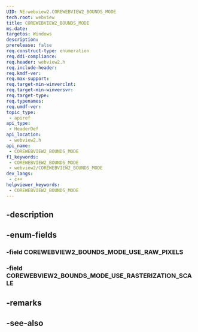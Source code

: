 ```yaml
---
UID: NE:webview2.COREWEBVIEW2_BOUNDS_MODE
tech.root: webview
title: COREWEBVIEW2_BOUNDS_MODE
ms.date: 
targetos: Windows
description: 
prerelease: false
req.construct-type: enumeration
req.ddi-compliance: 
req.header: webview2.h
req.include-header: 
req.kmdf-ver: 
req.max-support: 
req.target-min-winverclnt: 
req.target-min-winversvr: 
req.target-type: 
req.typenames: 
req.umdf-ver: 
topic_type:
 - apiref
api_type:
 - HeaderDef
api_location:
 - webview2.h
api_name:
 - COREWEBVIEW2_BOUNDS_MODE
f1_keywords:
 - COREWEBVIEW2_BOUNDS_MODE
 - webview2/COREWEBVIEW2_BOUNDS_MODE
dev_langs:
 - c++
helpviewer_keywords:
 - COREWEBVIEW2_BOUNDS_MODE
---
```


## -description

## -enum-fields

### -field COREWEBVIEW2_BOUNDS_MODE_USE_RAW_PIXELS

### -field COREWEBVIEW2_BOUNDS_MODE_USE_RASTERIZATION_SCALE

## -remarks

## -see-also

